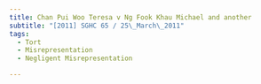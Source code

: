 ```yaml
---
title: Chan Pui Woo Teresa v Ng Fook Khau Michael and another
subtitle: "[2011] SGHC 65 / 25\_March\_2011"
tags:
  - Tort
  - Misrepresentation
  - Negligent Misrepresentation

---
```


